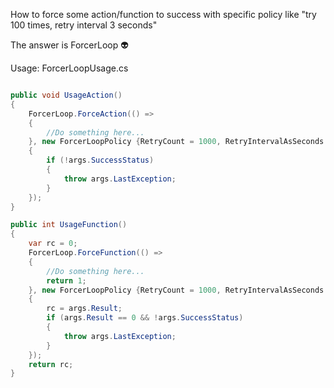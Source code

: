﻿How to force some action/function to success with specific policy like "try 100 times, retry interval 3 seconds"

The answer is ForcerLoop :alien:

Usage: ForcerLoopUsage.cs

```csharp

public void UsageAction()
{
    ForcerLoop.ForceAction(() =>
    {
        //Do something here...
    }, new ForcerLoopPolicy {RetryCount = 1000, RetryIntervalAsSeconds = 3, RetryOnFail = true }, args =>
    {
        if (!args.SuccessStatus)
        {
            throw args.LastException;
        }
    });
}

public int UsageFunction()
{
    var rc = 0;
    ForcerLoop.ForceFunction(() =>
    {
        //Do something here...
        return 1;
    }, new ForcerLoopPolicy {RetryCount = 1000, RetryIntervalAsSeconds = 3, RetryOnFail = true}, args =>
    {
        rc = args.Result;
        if (args.Result == 0 && !args.SuccessStatus)
        {
            throw args.LastException;
        }
    });
    return rc;
}

```